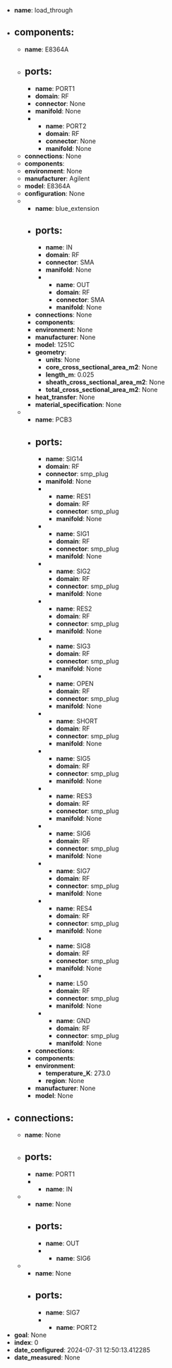 - **name**: load_through
- **components**:
  -
    - **name**: E8364A
    - **ports**:
      -
        - **name**: PORT1
        - **domain**: RF
        - **connector**: None
        - **manifold**: None
      -
        - **name**: PORT2
        - **domain**: RF
        - **connector**: None
        - **manifold**: None
    - **connections**: None
    - **components**:
    - **environment**: None
    - **manufacturer**: Agilent
    - **model**: E8364A
    - **configuration**: None
  -
    - **name**: blue_extension
    - **ports**:
      -
        - **name**: IN
        - **domain**: RF
        - **connector**: SMA
        - **manifold**: None
      -
        - **name**: OUT
        - **domain**: RF
        - **connector**: SMA
        - **manifold**: None
    - **connections**: None
    - **components**:
    - **environment**: None
    - **manufacturer**: None
    - **model**: 1251C
    - **geometry**:
      - **units**: None
      - **core_cross_sectional_area_m2**: None
      - **length_m**: 0.025
      - **sheath_cross_sectional_area_m2**: None
      - **total_cross_sectional_area_m2**: None
    - **heat_transfer**: None
    - **material_specification**: None
  -
    - **name**: PCB3
    - **ports**:
      -
        - **name**: SIG14
        - **domain**: RF
        - **connector**: smp_plug
        - **manifold**: None
      -
        - **name**: RES1
        - **domain**: RF
        - **connector**: smp_plug
        - **manifold**: None
      -
        - **name**: SIG1
        - **domain**: RF
        - **connector**: smp_plug
        - **manifold**: None
      -
        - **name**: SIG2
        - **domain**: RF
        - **connector**: smp_plug
        - **manifold**: None
      -
        - **name**: RES2
        - **domain**: RF
        - **connector**: smp_plug
        - **manifold**: None
      -
        - **name**: SIG3
        - **domain**: RF
        - **connector**: smp_plug
        - **manifold**: None
      -
        - **name**: OPEN
        - **domain**: RF
        - **connector**: smp_plug
        - **manifold**: None
      -
        - **name**: SHORT
        - **domain**: RF
        - **connector**: smp_plug
        - **manifold**: None
      -
        - **name**: SIG5
        - **domain**: RF
        - **connector**: smp_plug
        - **manifold**: None
      -
        - **name**: RES3
        - **domain**: RF
        - **connector**: smp_plug
        - **manifold**: None
      -
        - **name**: SIG6
        - **domain**: RF
        - **connector**: smp_plug
        - **manifold**: None
      -
        - **name**: SIG7
        - **domain**: RF
        - **connector**: smp_plug
        - **manifold**: None
      -
        - **name**: RES4
        - **domain**: RF
        - **connector**: smp_plug
        - **manifold**: None
      -
        - **name**: SIG8
        - **domain**: RF
        - **connector**: smp_plug
        - **manifold**: None
      -
        - **name**: L50
        - **domain**: RF
        - **connector**: smp_plug
        - **manifold**: None
      -
        - **name**: GND
        - **domain**: RF
        - **connector**: smp_plug
        - **manifold**: None
    - **connections**:
    - **components**:
    - **environment**:
      - **temperature_K**: 273.0
      - **region**: None
    - **manufacturer**: None
    - **model**: None
- **connections**:
  -
    - **name**: None
    - **ports**:
      -
        - **name**: PORT1
      -
        - **name**: IN
  -
    - **name**: None
    - **ports**:
      -
        - **name**: OUT
      -
        - **name**: SIG6
  -
    - **name**: None
    - **ports**:
      -
        - **name**: SIG7
      -
        - **name**: PORT2
- **goal**: None
- **index**: 0
- **date_configured**: 2024-07-31 12:50:13.412285
- **date_measured**: None
